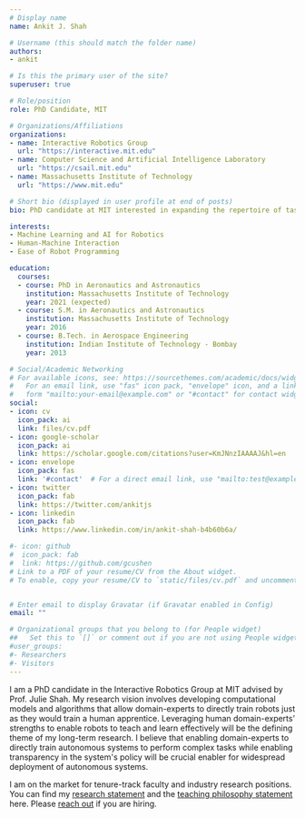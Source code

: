 ```yaml
---
# Display name
name: Ankit J. Shah

# Username (this should match the folder name)
authors:
- ankit

# Is this the primary user of the site?
superuser: true

# Role/position
role: PhD Candidate, MIT

# Organizations/Affiliations
organizations:
- name: Interactive Robotics Group
  url: "https://interactive.mit.edu"
- name: Computer Science and Artificial Intelligence Laboratory
  url: "https://csail.mit.edu"
- name: Massachusetts Institute of Technology
  url: "https://www.mit.edu"

# Short bio (displayed in user profile at end of posts)
bio: PhD candidate at MIT interested in expanding the repertoire of tasks that robots can learn.

interests:
- Machine Learning and AI for Robotics
- Human-Machine Interaction
- Ease of Robot Programming

education:
  courses:
  - course: PhD in Aeronautics and Astronautics
    institution: Massachusetts Institute of Technology
    year: 2021 (expected)
  - course: S.M. in Aeronautics and Astronautics
    institution: Massachusetts Institute of Technology
    year: 2016
  - course: B.Tech. in Aerospace Engineering
    institution: Indian Institute of Technology - Bombay
    year: 2013

# Social/Academic Networking
# For available icons, see: https://sourcethemes.com/academic/docs/widgets/#icons
#   For an email link, use "fas" icon pack, "envelope" icon, and a link in the
#   form "mailto:your-email@example.com" or "#contact" for contact widget.
social:
- icon: cv
  icon_pack: ai
  link: files/cv.pdf
- icon: google-scholar
  icon_pack: ai
  link: https://scholar.google.com/citations?user=KmJNnzIAAAAJ&hl=en
- icon: envelope
  icon_pack: fas
  link: '#contact'  # For a direct email link, use "mailto:test@example.org".
- icon: twitter
  icon_pack: fab
  link: https://twitter.com/ankitjs
- icon: linkedin
  icon_pack: fab
  link: https://www.linkedin.com/in/ankit-shah-b4b60b6a/

#- icon: github
#  icon_pack: fab
#  link: https://github.com/gcushen
# Link to a PDF of your resume/CV from the About widget.
# To enable, copy your resume/CV to `static/files/cv.pdf` and uncomment the lines below.  


# Enter email to display Gravatar (if Gravatar enabled in Config)
email: ""

# Organizational groups that you belong to (for People widget)
##   Set this to `[]` or comment out if you are not using People widget.  
#user_groups:
#- Researchers
#- Visitors
---
```


I am a PhD candidate in the Interactive Robotics Group at MIT advised by Prof. Julie Shah. My research vision involves developing computational models and algorithms that allow domain-experts to directly train robots just as they would train a human apprentice. Leveraging human domain-experts’ strengths to enable robots to teach and learn effectively will be the defining theme of my long-term research. I believe that enabling domain-experts to directly train autonomous systems to perform complex tasks while enabling transparency in the system's policy will be crucial enabler for widespread deployment of autonomous systems.

I am on the market for tenure-track faculty and industry research positions. You can find my [research statement](files/Research_Statement.pdf) and the [teaching philosophy statement](files/Teaching_Statement.pdf) here. Please [reach out](mailto:ajshah@mit.edu) if you are hiring.

<!-- Towards that goal, I developed a Bayesian framework for training the robots using demonstrations and expert critiques.

I am currently on the market for tenure-track faculty positions -->
<!-- #In particular, he is interested in enabling use of temporal logic formulas as an intermediary between the teacher and the learner.

<!-- #In the past he has also worked on manipulation planning for deformable objects for his SM thesis completed in 2016 at MIT. Prior to joining MIT, Ankit completed his B.Tech. in Aerospace Engineering from Indian Institute of Technology, Bombay (IIT-B) in 2013. -->
